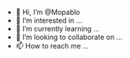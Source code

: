 - 👋 Hi, I’m @Mopablo
- 👀 I’m interested in ...
- 🌱 I’m currently learning ...
- 💞️ I’m looking to collaborate on ...
- 📫 How to reach me ...

<!---
Mopablo/Mopablo is a ✨ special ✨ repository because its `README.md` (this file) appears on your GitHub profile.
You can click the Preview link to take a look at your changes.
--->
